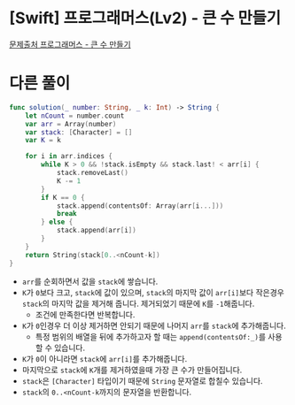 # [Swift] 프로그래머스(Lv2) - 큰 수 만들기

[문제출처 프로그래머스 - 큰 수 만들기](https://school.programmers.co.kr/learn/courses/30/lessons/42883)

# 다른 풀이

```swift
func solution(_ number: String, _ k: Int) -> String {
    let nCount = number.count
    var arr = Array(number)
    var stack: [Character] = []
    var K = k

    for i in arr.indices {
        while K > 0 && !stack.isEmpty && stack.last! < arr[i] {
            stack.removeLast()
            K -= 1
        }
        if K == 0 {
            stack.append(contentsOf: Array(arr[i...]))
            break
        } else {
            stack.append(arr[i])
        }
    }
    return String(stack[0..<nCount-k])
}
```

- `arr`를 순회하면서 값을 `stack`에 쌓습니다.
- `K`가 `0`보다 크고, `stack`에 값이 있으며, `stack`의 마지막 값이 `arr[i]`보다 작은경우 `stack`의 마지막 값을 제거해 줍니다. 제거되었기 때문에 `K`를 `-1`해줍니다.
    - 조건에 만족한다면 반복합니다.
- `K`가 `0`인경우 더 이상 제거하면 안되기 때문에 나머지 `arr`를 `stack`에 추가해줍니다.
    - 특정 범위의 배열을 뒤에 추가하고자 할 때는 `append(contentsOf:_)`를 사용할 수 있습니다.
- `K`가 `0`이 아니라면 `stack`에 `arr[i]`를 추가해줍니다.
- 마지막으로 `stack`에 `K`개를 제거하였을때 가장 큰 수가 만들어집니다.
- `stack`은 `[Character]` 타입이기 때문에 `String` 문자열로 합칠수 있습니다.
- `stack`의 `0..<nCount-k`까지의 문자열을 반환합니다.

